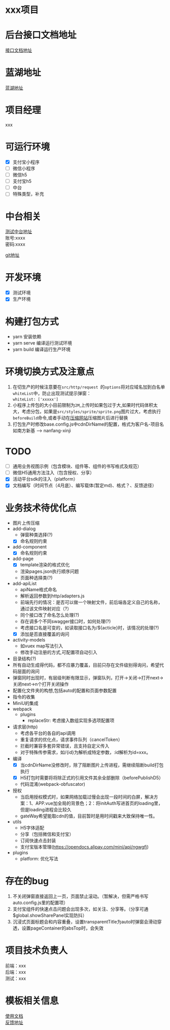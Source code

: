 # xxx项目

# 后台接口文档地址
[接口文档地址](待补充)

# 蓝湖地址
[蓝湖地址](待补充)

# 项目经理
xxx

# 可运行环境
+ [x] 支付宝小程序<br/>
+ [ ] 微信小程序<br/>
+ [ ] 微信h5<br/>
+ [ ] 支付宝h5<br/>
+ [ ] 中台<br/>
+ [ ] 特殊类型，补充

# 中台相关
[测试中台地址](待开发)<br/>
账号:xxxx<br>
密码:xxxx<br>

[git地址](暂无)


# 开发环境
+ [x] 测试环境<br/>
+ [x] 生产环境

# 构建打包方式
+ yarn 安装依赖
+ yarn serve 编译运行测试环境
+ yarn build 编译运行生产环境

# 环境切换方式及注意点
1. 在切生产的时候注意要在`src/http/request `的`options`将对应域名加到白名单`whiteList`中，防止出现测试提示弹窗：<br/>
`whiteList: ['xxxxx']`<br/>
2. 小程序上传包的大小目前限制为`2M`,上传时如果包过于大,如果时代码体积太大，考虑分包，如果是`src/styles/sprite/sprite.png`图片过大，考虑执行`beforeBuild`命令,或者手动在[压缩网站](https://tinypng.com/)压缩图片后进行替换
3. 打包生产时修改base.config.js中cdnDirName的配置，格式为客户名-项目名 如南方新基 --> nanfang-xinji

# TODO
+ [ ] 通用业务视图示例（包含模块、组件等、组件的书写格式及规范）
+ [ ] 微信H5通用方法注入（包含授权、分享）
+ [x] 活动平台sdk的注入（platform）
+ [x] 文档编写（时间节点（4月底）、编写载体(暂定md)、格式？、反馈途径）

# 业务技术待优化点
+ 图片上传压缩
+ add-dialog
    + 弹窗种类选择(?)
    + [x] 命名规则约束
+ add-component
    + [x] 命名规则约束
+ add-page
    + [x] template渲染的格式优化
    + 渲染pages.json执行顺序问题
    + 页面种选择类(?)
+ add-apiList
    + apiName格式命名
    + 解析返回参数到http/adapters.js
    + 前端先行的情况：是否可以做一个映射文件，前后端各定义自己的名称，通过该文件映射对应（?）
    + 同个接口改了命名怎么处理(?)
    + 存在调多个不同swagger接口时，如何处理(?)
    + 考虑接口名是可变的，如读取接口名为/${acticle}时，该情况的处理(?)
    + [x] 添加是否直接覆盖的询问
+ activity-models
    + 如vuex map写法引入
    + 修改手动注册的方式,可配置项自动引入
+ 目录结构(?)
+ 所有自动生成得代码，都不应暴力覆盖，目前只存在文件级别得询问，希望代码层面的询问
+ 弹窗同时出现时，有层级判断有限显示，弹窗队列，打开->关闭->打开next->关闭next->n个打开关闭操作
+ 配置化文件夹的构想,包括auto的配置和页面参数配置
+ 指令的收集
+ MiniU的集成
+ webpack
    + plugins
        + replaceStr: 考虑接入数组实现多选项配置项
+ 请求层(http)
    + 考虑各平台的各自的api调用
    + 重复请求的优化点，请求事件队列（cancelToken）
    + 拦截时兼容多套异常错误，且支持自定义传入
    + 对于特殊传参需求，如/{id}为解析成特定参数，:id解析为id=xxx。
+ 编译
    + [x] 当cdnDirName没修改时，除了阻断图片上传进程，需继续阻断build打包执行
    + [x] H5打包时需要将将除正式的引用文件其余全部删除（beforePublishD5）
    + 代码混淆(webpack-obfuscator)
+ 授权
    + 当启用授权模式时，如果网络加载过慢会出现一段时间的白屏，解决方案：1、APP.vue加全局的背景色；2：将initAuth写进首页的loading里，但是loading进程会比较久
    + gateWay希望能取cdn的值，目前暂时是用时间戳来大致保持唯一性。
+ utils
    + H5字体适配
    + 分享（包括微信和支付宝）
    + 订阅快速点击封装
    + 支付宝版本管理(https://opendocs.alipay.com/mini/api/ngwgfi)
+ plugins
    + platform: 优化写法

# 存在的bug
1. 不关闭弹窗直接返回上一页，页面禁止滚动。（暂解决，但需严格书写auto.config.js里的配置项）
2. 支付宝组件的快速点击问题会出现多次，如关注、分享等。（分享可通$global.showSharePanel实现防抖）
3. 沉浸式页面标题会和内容重叠，设置transparentTitle为auto时弹窗会滑动穿透，设置pageContainer的absTop时，会失效



# 项目技术负责人
前端：xxx<br/>
后端：xxx<br/>
测试：xxx<br/>

# 模板相关信息
[使用文档](usage.md)<br/>
[反馈地址](https://szltech.yuque.com/xzz276/te571b)

